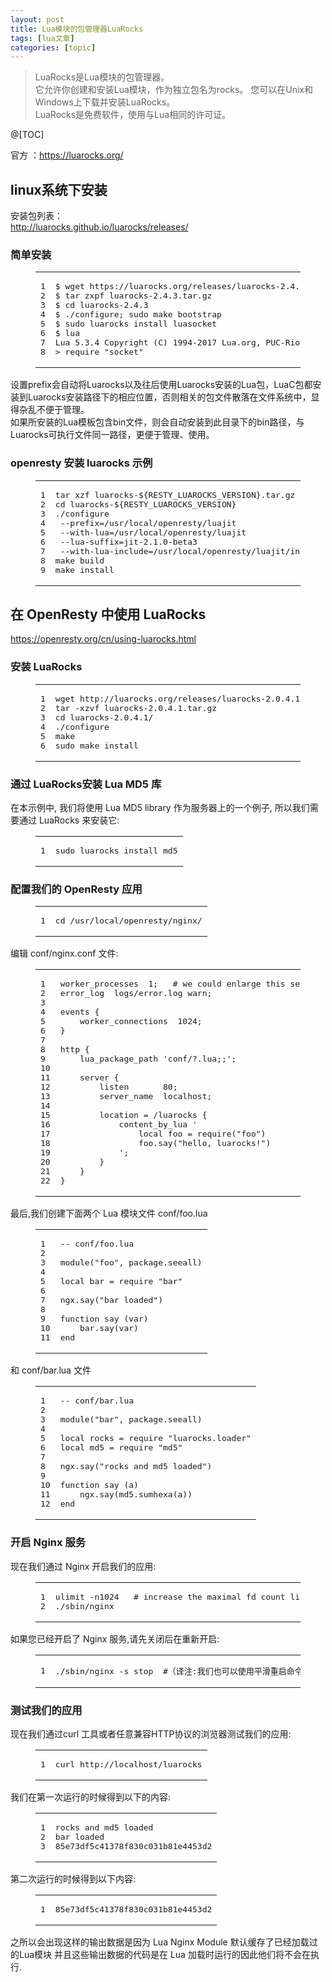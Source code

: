 ```yaml
---
layout: post
title: Lua模块的包管理器LuaRocks 
tags: [lua文章]
categories: [topic]
---
```

<blockquote>
<p>LuaRocks是Lua模块的包管理器。<br/>它允许你创建和安装Lua模块，作为独立包名为rocks。 您可以在Unix和Windows上下载并安装LuaRocks。<br/>LuaRocks是免费软件，使用与Lua相同的许可证。  </p>
</blockquote>
<p>@[TOC]</p>
<p>官方 ：<a href="https://luarocks.org/" target="_blank" rel="noopener noreferrer">https://luarocks.org/</a></p>
<h2><span id="linux系统下安装">linux系统下安装</span></h2><p>安装包列表：<br/><a href="http://luarocks.github.io/luarocks/releases/" target="_blank" rel="noopener noreferrer">http://luarocks.github.io/luarocks/releases/</a></p>
<h3><span id="简单安装">简单安装</span></h3><figure class="highlight plain"><table><tbody><tr><td class="gutter"><pre><span class="line">1</span><br/><span class="line">2</span><br/><span class="line">3</span><br/><span class="line">4</span><br/><span class="line">5</span><br/><span class="line">6</span><br/><span class="line">7</span><br/><span class="line">8</span><br/></pre></td><td class="code"><pre><span class="line">$ wget https://luarocks.org/releases/luarocks-2.4.3.tar.gz</span><br/><span class="line">$ tar zxpf luarocks-2.4.3.tar.gz</span><br/><span class="line">$ cd luarocks-2.4.3</span><br/><span class="line">$ ./configure; sudo make bootstrap</span><br/><span class="line">$ sudo luarocks install luasocket</span><br/><span class="line">$ lua</span><br/><span class="line">Lua 5.3.4 Copyright (C) 1994-2017 Lua.org, PUC-Rio</span><br/><span class="line">&gt; require &#34;socket&#34;</span><br/></pre></td></tr></tbody></table></figure>
<p>设置prefix会自动将Luarocks以及往后使用Luarocks安装的Lua包，LuaC包都安装到Luarocks安装路径下的相应位置，否则相关的包文件散落在文件系统中，显得杂乱不便于管理。<br/>如果所安装的Lua模板包含bin文件，则会自动安装到此目录下的bin路径，与Luarocks可执行文件同一路径，更便于管理、使用。</p>
<h3><span id="openresty-安装-luarocks-示例">openresty 安装 luarocks 示例</span></h3><figure class="highlight plain"><table><tbody><tr><td class="gutter"><pre><span class="line">1</span><br/><span class="line">2</span><br/><span class="line">3</span><br/><span class="line">4</span><br/><span class="line">5</span><br/><span class="line">6</span><br/><span class="line">7</span><br/><span class="line">8</span><br/><span class="line">9</span><br/></pre></td><td class="code"><pre><span class="line">tar xzf luarocks-${RESTY_LUAROCKS_VERSION}.tar.gz</span><br/><span class="line">cd luarocks-${RESTY_LUAROCKS_VERSION}</span><br/><span class="line">./configure </span><br/><span class="line"> --prefix=/usr/local/openresty/luajit </span><br/><span class="line"> --with-lua=/usr/local/openresty/luajit </span><br/><span class="line"> --lua-suffix=jit-2.1.0-beta3 </span><br/><span class="line"> --with-lua-include=/usr/local/openresty/luajit/include/luajit-2.1</span><br/><span class="line">make build</span><br/><span class="line">make install</span><br/></pre></td></tr></tbody></table></figure>
<h2><span id="在-openresty-中使用-luarocks">在 OpenResty 中使用 LuaRocks</span></h2><p><a href="https://openresty.org/cn/using-luarocks.html" target="_blank" rel="noopener noreferrer">https://openresty.org/cn/using-luarocks.html</a>  </p>
<h3><span id="安装-luarocks">安装 LuaRocks</span></h3><figure class="highlight plain"><table><tbody><tr><td class="gutter"><pre><span class="line">1</span><br/><span class="line">2</span><br/><span class="line">3</span><br/><span class="line">4</span><br/><span class="line">5</span><br/><span class="line">6</span><br/></pre></td><td class="code"><pre><span class="line">wget http://luarocks.org/releases/luarocks-2.0.4.1.tar.gz</span><br/><span class="line">tar -xzvf luarocks-2.0.4.1.tar.gz</span><br/><span class="line">cd luarocks-2.0.4.1/</span><br/><span class="line">./configure</span><br/><span class="line">make</span><br/><span class="line">sudo make install</span><br/></pre></td></tr></tbody></table></figure>
<h3><span id="通过-luarocks安装-lua-md5-库">通过 LuaRocks安装 Lua MD5 库</span></h3><p>在本示例中, 我们将使用 Lua MD5 library 作为服务器上的一个例子, 所以我们需要通过 LuaRocks 来安装它:</p>
<figure class="highlight plain"><table><tbody><tr><td class="gutter"><pre><span class="line">1</span><br/></pre></td><td class="code"><pre><span class="line">sudo luarocks install md5</span><br/></pre></td></tr></tbody></table></figure>
<h3><span id="配置我们的-openresty-应用">配置我们的 OpenResty 应用</span></h3><figure class="highlight plain"><table><tbody><tr><td class="gutter"><pre><span class="line">1</span><br/></pre></td><td class="code"><pre><span class="line">cd /usr/local/openresty/nginx/</span><br/></pre></td></tr></tbody></table></figure>
<p>编辑 conf/nginx.conf 文件:<br/></p><figure class="highlight plain"><table><tbody><tr><td class="gutter"><pre><span class="line">1</span><br/><span class="line">2</span><br/><span class="line">3</span><br/><span class="line">4</span><br/><span class="line">5</span><br/><span class="line">6</span><br/><span class="line">7</span><br/><span class="line">8</span><br/><span class="line">9</span><br/><span class="line">10</span><br/><span class="line">11</span><br/><span class="line">12</span><br/><span class="line">13</span><br/><span class="line">14</span><br/><span class="line">15</span><br/><span class="line">16</span><br/><span class="line">17</span><br/><span class="line">18</span><br/><span class="line">19</span><br/><span class="line">20</span><br/><span class="line">21</span><br/><span class="line">22</span><br/></pre></td><td class="code"><pre><span class="line">worker_processes  1;   # we could enlarge this setting on a multi-core machine</span><br/><span class="line">error_log  logs/error.log warn;</span><br/><span class="line"></span><br/><span class="line">events {</span><br/><span class="line">    worker_connections  1024;</span><br/><span class="line">}</span><br/><span class="line"></span><br/><span class="line">http {</span><br/><span class="line">    lua_package_path &#39;conf/?.lua;;&#39;;</span><br/><span class="line"></span><br/><span class="line">    server {</span><br/><span class="line">        listen       80;</span><br/><span class="line">        server_name  localhost;</span><br/><span class="line"></span><br/><span class="line">        location = /luarocks {</span><br/><span class="line">            content_by_lua &#39;</span><br/><span class="line">                local foo = require(&#34;foo&#34;)</span><br/><span class="line">                foo.say(&#34;hello, luarocks!&#34;)</span><br/><span class="line">            &#39;;</span><br/><span class="line">        }</span><br/><span class="line">    }</span><br/><span class="line">}</span><br/></pre></td></tr></tbody></table></figure><p></p>
<p>最后,我们创建下面两个 Lua 模块文件 conf/foo.lua<br/></p><figure class="highlight plain"><table><tbody><tr><td class="gutter"><pre><span class="line">1</span><br/><span class="line">2</span><br/><span class="line">3</span><br/><span class="line">4</span><br/><span class="line">5</span><br/><span class="line">6</span><br/><span class="line">7</span><br/><span class="line">8</span><br/><span class="line">9</span><br/><span class="line">10</span><br/><span class="line">11</span><br/></pre></td><td class="code"><pre><span class="line">-- conf/foo.lua</span><br/><span class="line"></span><br/><span class="line">module(&#34;foo&#34;, package.seeall)</span><br/><span class="line"></span><br/><span class="line">local bar = require &#34;bar&#34;</span><br/><span class="line"></span><br/><span class="line">ngx.say(&#34;bar loaded&#34;)</span><br/><span class="line"></span><br/><span class="line">function say (var)</span><br/><span class="line">    bar.say(var)</span><br/><span class="line">end</span><br/></pre></td></tr></tbody></table></figure><p></p>
<p>和 conf/bar.lua 文件<br/></p><figure class="highlight plain"><table><tbody><tr><td class="gutter"><pre><span class="line">1</span><br/><span class="line">2</span><br/><span class="line">3</span><br/><span class="line">4</span><br/><span class="line">5</span><br/><span class="line">6</span><br/><span class="line">7</span><br/><span class="line">8</span><br/><span class="line">9</span><br/><span class="line">10</span><br/><span class="line">11</span><br/><span class="line">12</span><br/></pre></td><td class="code"><pre><span class="line">-- conf/bar.lua</span><br/><span class="line"></span><br/><span class="line">module(&#34;bar&#34;, package.seeall)</span><br/><span class="line"></span><br/><span class="line">local rocks = require &#34;luarocks.loader&#34;</span><br/><span class="line">local md5 = require &#34;md5&#34;</span><br/><span class="line"></span><br/><span class="line">ngx.say(&#34;rocks and md5 loaded&#34;)</span><br/><span class="line"></span><br/><span class="line">function say (a)</span><br/><span class="line">    ngx.say(md5.sumhexa(a))</span><br/><span class="line">end</span><br/></pre></td></tr></tbody></table></figure><p></p>
<h3><span id="开启-nginx-服务">开启 Nginx 服务</span></h3><p>现在我们通过 Nginx 开启我们的应用:</p>
<figure class="highlight plain"><table><tbody><tr><td class="gutter"><pre><span class="line">1</span><br/><span class="line">2</span><br/></pre></td><td class="code"><pre><span class="line">ulimit -n1024   # increase the maximal fd count limit per process</span><br/><span class="line">./sbin/nginx</span><br/></pre></td></tr></tbody></table></figure>
<p>如果您已经开启了 Nginx 服务,请先关闭后在重新开启:</p>
<figure class="highlight plain"><table><tbody><tr><td class="gutter"><pre><span class="line">1</span><br/></pre></td><td class="code"><pre><span class="line">./sbin/nginx -s stop  #（译注:我们也可以使用平滑重启命令完成此操作 ./sbin/nginx -s reload）</span><br/></pre></td></tr></tbody></table></figure>
<h3><span id="测试我们的应用">测试我们的应用</span></h3><p>现在我们通过curl 工具或者任意兼容HTTP协议的浏览器测试我们的应用:</p>
<figure class="highlight plain"><table><tbody><tr><td class="gutter"><pre><span class="line">1</span><br/></pre></td><td class="code"><pre><span class="line">curl http://localhost/luarocks</span><br/></pre></td></tr></tbody></table></figure>
<p>我们在第一次运行的时候得到以下的内容:</p>
<figure class="highlight plain"><table><tbody><tr><td class="gutter"><pre><span class="line">1</span><br/><span class="line">2</span><br/><span class="line">3</span><br/></pre></td><td class="code"><pre><span class="line">rocks and md5 loaded</span><br/><span class="line">bar loaded</span><br/><span class="line">85e73df5c41378f830c031b81e4453d2</span><br/></pre></td></tr></tbody></table></figure>
<p>第二次运行的时候得到以下内容:</p>
<figure class="highlight plain"><table><tbody><tr><td class="gutter"><pre><span class="line">1</span><br/></pre></td><td class="code"><pre><span class="line">85e73df5c41378f830c031b81e4453d2</span><br/></pre></td></tr></tbody></table></figure>
<p>之所以会出现这样的输出数据是因为 Lua Nginx Module 默认缓存了已经加载过的Lua模块 并且这些输出数据的代码是在 Lua 加载时运行的因此他们将不会在执行.</p>